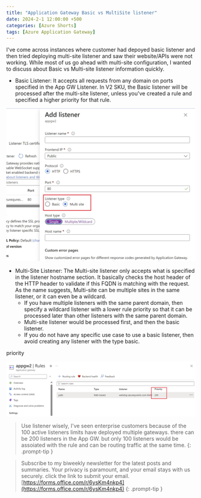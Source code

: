 ```yaml
---
title: "Application Gateway Basic vs MultiSite listener"
date: 2024-2-1 12:00:00 +500
categories: [Azure Shorts]
tags: [Azure Application Gateway]
---
```


I've come across instances where customer had depoyed basic listener and then tried deploying multi-site listener and saw their website/APIs were not working. While most of us go ahead with multi-site configuration, I wanted to discuss about Basic vs Multi-site listener information quickly.

* Basic Listener: It accepts all requests from any domain on ports specified in the App GW Listener. In V2 SKU, the Basic listener will be processed after the multi-site listener, unless you've created a rule and specified a higher priority for that rule.

![a](https://raw.githubusercontent.com/qureshiaquib/qureshiaquib.github.io/main/assets/02022024/picture1.jpg)

* Multi-Site Listener: The Multi-site listener only accepts what is specified in the listener hostname section. It basically checks the host header of the HTTP header to validate if this FQDN is matching with the request. As the name suggests, Multi-site can be multiple sites in the same listener, or it can even be a wildcard.
    * If you have multiple listeners with the same parent domain, then specify a wildcard listener with a lower rule priority so that it can be processed later than other listeners with the same parent domain.
    * Multi-site listener would be processed first, and then the basic listener.
    * If you do not have any specific use case to use a basic listener, then avoid creating any listener with the type basic.

priority

![a](https://raw.githubusercontent.com/qureshiaquib/qureshiaquib.github.io/main/assets/02022024/picture2.jpg)

> Use listener wisely, I've seen enterprise customers because of the 100 active listeners limits have deployed multiple gateways.
there can be 200 listeners in the App GW.
> but only 100 listeners would be assoiated with the rule and can be routing traffic at the same time.
{: .prompt-tip }

>Subscribe to my biweekly newsletter for the latest posts and summaries. Your privacy is paramount, and your email stays with us securely.
click the link to submit your email.
[https://forms.office.com/r/6ysKm4nkp4](https://forms.office.com/r/6ysKm4nkp4)
{: .prompt-tip }
